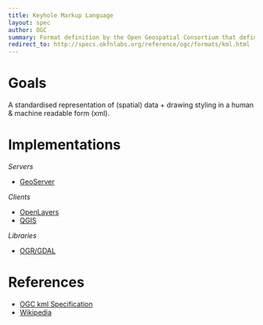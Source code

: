```yaml
---
title: Keyhole Markup Language
layout: spec
author: OGC
summary: Format definition by the Open Geospatial Consortium that defines 
redirect_to: http://specs.okfnlabs.org/reference/ogc/formats/kml.html
---
```


Goals
=====

A standardised representation of (spatial) data + drawing styling in a human & machine readable form (xml).

Implementations
===============

_Servers_
* [GeoServer](http://geoserver.org)

_Clients_
* [OpenLayers](http://openlayers.org)
* [QGIS](http://qgis.org)

_Libraries_
* [OGR/GDAL](http://gdal.org)

References
==========

-   [OGC kml Specification](http://www.opengeospatial.org/standards/kml)
-	[Wikipedia](http://en.wikipedia.org/wiki/Keyhole_Markup_Language)

